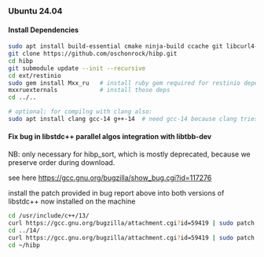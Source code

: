 ### Ubuntu 24.04

#### Install Dependencies
```bash
sudo apt install build-essential cmake ninja-build ccache git libcurl4-openssl-dev libevent-dev ruby libtbb-dev
git clone https://github.com/oschonrock/hibp.git
cd hibp
git submodule update --init --recursive
cd ext/restinio
sudo gem install Mxx_ru   # install ruby gem required for restinio dependency installation
mxxruexternals            # install those deps
cd ../..

# optional: for compilng with clang also:
sudo apt install clang gcc-14 g++-14  # need gcc-14 because clang tries to use its stdlibc++ version

```

#### Fix bug in libstdc++ parallel algos integration with libtbb-dev
NB: only necessary for hibp_sort, which is mostly deprecated, because we preserve order during download.

see here
https://gcc.gnu.org/bugzilla/show_bug.cgi?id=117276

install the patch provided in bug report above into both versions of libstdc++ now installed on the machine

```bash
cd /usr/include/c++/13/
curl https://gcc.gnu.org/bugzilla/attachment.cgi?id=59419 | sudo patch --backup --strip 5
cd ../14/
curl https://gcc.gnu.org/bugzilla/attachment.cgi?id=59419 | sudo patch --backup --strip 5
cd ~/hibp
```
